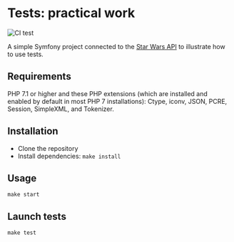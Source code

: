 # Tests: practical work
![CI test](https://github.com/adjikpo/ci20-4/workflows/CI%20test/badge.svg)

A simple Symfony project connected to the [Star Wars API](https://swapi.co) to illustrate how to use tests.

## Requirements
PHP 7.1 or higher and these PHP extensions (which are installed and enabled by default in most PHP 7 installations): Ctype, iconv, JSON, PCRE, Session, SimpleXML, and Tokenizer.

## Installation
- Clone the repository
- Install dependencies: `make install`

## Usage
```
make start
```

## Launch tests
```
make test
```
